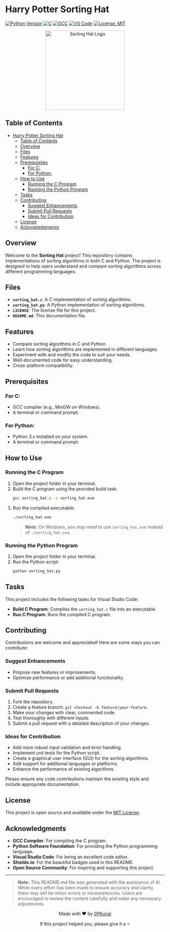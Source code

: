 # Harry Potter Sorting Hat

[![Python Version](https://img.shields.io/badge/python-3.x%2B-blue.svg)](https://www.python.org/downloads/)
[![C](https://img.shields.io/badge/C-Programming-blue.svg)](https://en.wikipedia.org/wiki/C_(programming_language))
[![GCC](https://img.shields.io/badge/GCC-Compiler-brightgreen.svg)](https://gcc.gnu.org/install/binaries.html)
[![VS Code](https://img.shields.io/badge/VS%20Code-Editor-blue.svg)](https://code.visualstudio.com/download)
[![License: MIT](https://img.shields.io/badge/License-MIT-yellow.svg)](LICENSE)

<div align="center">
  <img src="https://images.icon-icons.com/1352/PNG/512/if-06-harry-potter-colour-sorting-hat-2730319_88134.png" alt="Sorting Hat Logo" width="250">
</div>

## Table of Contents
- [Harry Potter Sorting Hat](#harry-potter-sorting-hat)
  - [Table of Contents](#table-of-contents)
  - [Overview](#overview)
  - [Files](#files)
  - [Features](#features)
  - [Prerequisites](#prerequisites)
    - [For C:](#for-c)
    - [For Python:](#for-python)
  - [How to Use](#how-to-use)
    - [Running the C Program](#running-the-c-program)
    - [Running the Python Program](#running-the-python-program)
  - [Tasks](#tasks)
  - [Contributing](#contributing)
    - [Suggest Enhancements](#suggest-enhancements)
    - [Submit Pull Requests](#submit-pull-requests)
    - [Ideas for Contribution](#ideas-for-contribution)
  - [License](#license)
  - [Acknowledgments](#acknowledgments)

## Overview

Welcome to the **Sorting Hat** project! This repository contains implementations of sorting algorithms in both C and Python. The project is designed to help users understand and compare sorting algorithms across different programming languages.

## Files

- **`sorting_hat.c`**: A C implementation of sorting algorithms.
- **`sorting_hat.py`**: A Python implementation of sorting algorithms.
- **`LICENSE`**: The license file for this project.
- **`README.md`**: This documentation file.

## Features

- Compare sorting algorithms in C and Python.
- Learn how sorting algorithms are implemented in different languages.
- Experiment with and modify the code to suit your needs.
- Well-documented code for easy understanding.
- Cross-platform compatibility.

## Prerequisites

### For C:
- GCC compiler (e.g., MinGW on Windows).
- A terminal or command prompt.

### For Python:
- Python 3.x installed on your system.
- A terminal or command prompt.

## How to Use

### Running the C Program
1. Open the project folder in your terminal.
2. Build the C program using the provided build task:
   ```bash
   gcc sorting_hat.c -o sorting_hat.exe
   ```
3. Run the compiled executable:
   ```bash
   ./sorting_hat.exe
   ```
   > **Note:** On Windows, you may need to use `sorting_hat.exe` instead of `./sorting_hat.exe`.

### Running the Python Program
1. Open the project folder in your terminal.
2. Run the Python script:
   ```bash
   python sorting_hat.py
   ```

## Tasks

This project includes the following tasks for Visual Studio Code:

- **Build C Program**: Compiles the `sorting_hat.c` file into an executable.
- **Run C Program**: Runs the compiled C program.

## Contributing
Contributions are welcome and appreciated! Here are some ways you can contribute:

### Suggest Enhancements
- Propose new features or improvements.
- Optimize performance or add additional functionality.

### Submit Pull Requests
1. Fork the repository.
2. Create a feature branch: `git checkout -b feature/your-feature`.
3. Make your changes with clear, commented code.
4. Test thoroughly with different inputs.
5. Submit a pull request with a detailed description of your changes.

### Ideas for Contribution
- Add more robust input validation and error handling.
- Implement unit tests for the Python script.
- Create a graphical user interface (GUI) for the sorting algorithms.
- Add support for additional languages or platforms.
- Enhance the performance of existing algorithms.

Please ensure any code contributions maintain the existing style and include appropriate documentation.

## License
This project is open source and available under the [MIT License](LICENSE).

## Acknowledgments
- **GCC Compiler**: For compiling the C program.
- **Python Software Foundation**: For providing the Python programming language.
- **Visual Studio Code**: For being an excellent code editor.
- **Shields.io**: For the beautiful badges used in this README.
- **Open Source Community**: For inspiring and supporting this project.

---
> **Note:** This README.md file was generated with the assistance of AI. While every effort has been made to ensure accuracy and clarity, there may still be minor errors or inconsistencies. Users are encouraged to review the content carefully and make any necessary adjustments.

<div align="center">
  <p>Made with ❤️ by <a href="https://github.com/0PKunal">0PKunal</a></p>
  <p>If this project helped you, please give it a ⭐️</p>
</div>
